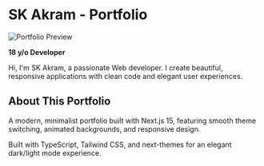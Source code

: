 # SK Akram - Portfolio

![Portfolio Preview](./public/og-image.png)

**18 y/o Developer**

Hi, I'm SK Akram, a passionate Web developer. I create beautiful, responsive applications with clean code and elegant user experiences.

## About This Portfolio

A modern, minimalist portfolio built with Next.js 15, featuring smooth theme switching, animated backgrounds, and responsive design.

Built with TypeScript, Tailwind CSS, and next-themes for an elegant dark/light mode experience.
